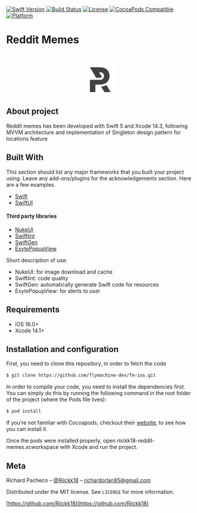 
[![Swift Version][swift-image]][swift-url]
[![Build Status][travis-image]][travis-url]
[![License][license-image]][license-url]
[![CocoaPods Compatible](https://img.shields.io/cocoapods/v/EZSwiftExtensions.svg)](https://img.shields.io/cocoapods/v/LFAlertController.svg)  
[![Platform](https://img.shields.io/cocoapods/p/LFAlertController.svg?style=flat)](http://cocoapods.org/pods/LFAlertController)

# Reddit Memes
<!-- PROJECT LOGO -->
<br />
<p align="center">
  <a href="https://github.com/othneildrew/Best-README-Template">
    <img src="images/logo.png" alt="Logo" width="80" height="80">
  </a>
</p>

## About project

Reddit memes has been developed with Swift 5 and Xcode 14.3, following MVVM architecture and implementation of Singleton design pattern for locations feature

## Built With
This section should list any major frameworks that you built your project using. Leave any add-ons/plugins for the acknowledgements section. Here are a few examples.
* [Swift](https://www.swift.org/)
* [SwiftUI](https://developer.apple.com/xcode/swiftui/)

#### Third party libraries
* [NukeUI](https://github.com/kean/NukeUI)
* [Swiftlint](https://github.com/realm/SwiftLint)
* [SwiftGen](https://github.com/SwiftGen/SwiftGen)
* [ExytePopupView](https://github.com/exyte/PopupView)

Short description of use:

- NukeUI: for image download and cache
- Swiftlint: code quality
- SwiftGen: automatically generate Swift code for resources
- ExytePopupView: for alerts to user

## Requirements

- iOS 16.0+
- Xcode 14.1+

## Installation and configuration
First, you need to clone this repository, in order to fetch the code
```sh
$ git clone https://github.com/flymachine-dev/fm-ios.git
```
In order to compile your code, you need to install the dependencies first. You can simply do this by running the following command in the root folder of the project (where the Pods file lives):
```sh
$ pod install
```
If you’re not familiar with Cocoapods, checkout their [website](https://cocoapods.org/), to see how you can install it.

Once the pods were installed properly, open riickk18-reddit-memes.xcworkspace with Xcode and run the project.


## Meta

Richard Pacheco – [@Riickk18](https://twitter.com/Riickk18) – richardorlan95@gmail.com

Distributed under the MIT license. See ``LICENSE`` for more information.

[https://github.com/Riickk18](https://github.com/Riickk18)

[swift-image]:https://img.shields.io/badge/swift-5.0-orange.svg
[swift-url]: https://swift.org/
[license-image]: https://img.shields.io/badge/License-MIT-blue.svg
[license-url]: LICENSE
[travis-image]: https://img.shields.io/travis/dbader/node-datadog-metrics/master.svg?style=flat-square
[travis-url]: https://app.bitrise.io/app/523c4031-40f9-4148-8dce-69fb1a69c631
[codebeat-image]: https://codebeat.co/badges/c19b47ea-2f9d-45df-8458-b2d952fe9dad
[codebeat-url]: https://codebeat.co/projects/github-com-vsouza-awesomeios-com
